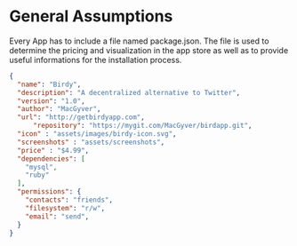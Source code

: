 # General Assumptions

Every App has to include a file named package.json. The file is used to determine
the pricing and visualization in the app store as well as to provide useful
informations for the installation process.

```json
{
  "name": "Birdy",
  "description": "A decentralized alternative to Twitter",
  "version": "1.0",
  "author": "MacGyver",
  "url": "http://getbirdyapp.com",
      "repository": "https://mygit.com/MacGyver/birdapp.git",
  "icon" : "assets/images/birdy-icon.svg",
  "screenshots" : "assets/screenshots",
  "price" : "$4.99",
  "dependencies": [
    "mysql",
    "ruby"
  ],
  "permissions": {
    "contacts": "friends",
    "filesystem": "r/w",
    "email": "send",
  }
}
```
